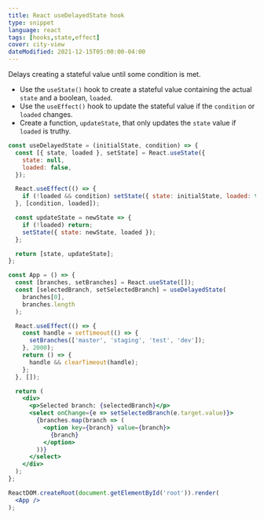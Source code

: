 ```yaml
---
title: React useDelayedState hook
type: snippet
language: react
tags: [hooks,state,effect]
cover: city-view
dateModified: 2021-12-15T05:00:00-04:00
---
```


Delays creating a stateful value until some condition is met.

- Use the `useState()` hook to create a stateful value containing the actual `state` and a boolean, `loaded`.
- Use the `useEffect()` hook to update the stateful value if the `condition` or `loaded` changes.
- Create a function, `updateState`, that only updates the `state` value if `loaded` is truthy.

```jsx
const useDelayedState = (initialState, condition) => {
  const [{ state, loaded }, setState] = React.useState({
    state: null,
    loaded: false,
  });

  React.useEffect(() => {
    if (!loaded && condition) setState({ state: initialState, loaded: true });
  }, [condition, loaded]);

  const updateState = newState => {
    if (!loaded) return;
    setState({ state: newState, loaded });
  };

  return [state, updateState];
};
```

```jsx
const App = () => {
  const [branches, setBranches] = React.useState([]);
  const [selectedBranch, setSelectedBranch] = useDelayedState(
    branches[0],
    branches.length
  );

  React.useEffect(() => {
    const handle = setTimeout(() => {
      setBranches(['master', 'staging', 'test', 'dev']);
    }, 2000);
    return () => {
      handle && clearTimeout(handle);
    };
  }, []);

  return (
    <div>
      <p>Selected branch: {selectedBranch}</p>
      <select onChange={e => setSelectedBranch(e.target.value)}>
        {branches.map(branch => (
          <option key={branch} value={branch}>
            {branch}
          </option>
        ))}
      </select>
    </div>
  );
};

ReactDOM.createRoot(document.getElementById('root')).render(
  <App />
);
```
